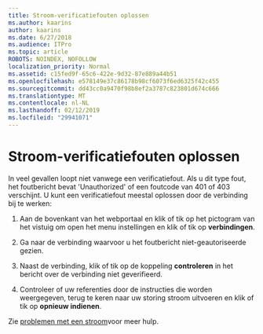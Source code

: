 ```yaml
---
title: Stroom-verificatiefouten oplossen
ms.author: kaarins
author: kaarins
ms.date: 6/27/2018
ms.audience: ITPro
ms.topic: article
ROBOTS: NOINDEX, NOFOLLOW
localization_priority: Normal
ms.assetid: c15fed9f-65c6-422e-9d32-87e889a44b51
ms.openlocfilehash: e578149e37c86178b98cf6073f6ed6325f42c455
ms.sourcegitcommit: dd43cc0a9470f98b8ef2a3787c823801d674c666
ms.translationtype: MT
ms.contentlocale: nl-NL
ms.lasthandoff: 02/12/2019
ms.locfileid: "29941071"
---
```

# <a name="troubleshoot-flow-authentication-errors"></a>Stroom-verificatiefouten oplossen

In veel gevallen loopt niet vanwege een verificatiefout. Als u dit type fout, het foutbericht bevat 'Unauthorized' of een foutcode van 401 of 403 verschijnt. U kunt een verificatiefout meestal oplossen door de verbinding bij te werken:
  
1. Aan de bovenkant van het webportaal en klik of tik op het pictogram van het vistuig om open het menu instellingen en klik of tik op **verbindingen**.
    
2. Ga naar de verbinding waarvoor u het foutbericht niet-geautoriseerde gezien.
    
3. Naast de verbinding, klik of tik op de koppeling **controleren** in het bericht over de verbinding niet geverifieerd. 
    
4. Controleer of uw referenties door de instructies die worden weergegeven, terug te keren naar uw storing stroom uitvoeren en klik of tik op **opnieuw indienen**.
    
Zie [problemen met een stroom](https://go.microsoft.com/fwlink/?linkid=872110)voor meer hulp.
  

